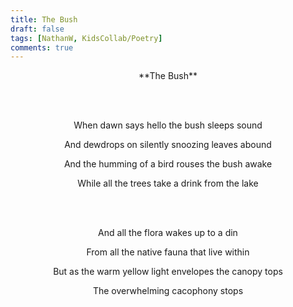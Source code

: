 ```yaml
---
title: The Bush
draft: false
tags: [NathanW, KidsCollab/Poetry]
comments: true
---
```


<center>**The Bush**

<br></br>

When dawn says hello the bush sleeps sound

And dewdrops on silently snoozing leaves abound

And the humming of a bird rouses the bush awake

While all the trees take a drink from the lake

<br></br>

And all the flora wakes up to a din

From all the native fauna that live within

But as the warm yellow light envelopes the canopy tops

The overwhelming cacophony stops</center>
